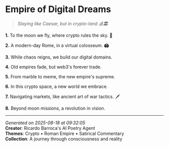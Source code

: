 # Empire of Digital Dreams

> *Slaying like Caesar, but in crypto-land 💰🏛️*

**1.** To the moon we fly, where crypto rules the sky. 🌙


**2.** A modern-day Rome, in a virtual colosseum. 🏟️


**3.** While chaos reigns, we build our digital domains.


**4.** Old empires fade, but web3's forever trade.


**5.** From marble to meme, the new empire's supreme.


**6.** In this crypto space, a new world we embrace.


**7.** Navigating markets, like ancient art of war tactics. 🗡️


**8.** Beyond moon missions, a revolution in vision.



---

*Generated on 2025-08-18 at 09:32:05*  
**Creator**: Ricardo Barroca's AI Poetry Agent  
**Themes**: Crypto • Roman Empire • Satirical Commentary  
**Collection**: A journey through consciousness and reality